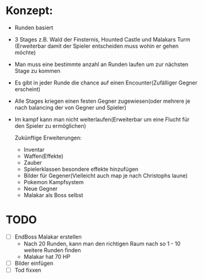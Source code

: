 # Konzept:
- Runden basiert
- 3 Stages z.B. Wald der Finsternis, Hounted Castle und Malakars Turm (Erweiterbar damit der Spieler entscheiden muss wohin er gehen möchte)
- Man muss eine bestimmte anzahl an Runden laufen um zur nächsten Stage zu kommen
- Es gibt in jeder Runde die chance auf einen Encounter(Zufälliger Gegner erscheint)
- Alle Stages kriegen einen festen Gegner zugewiesen(oder mehrere je nach balancing der von Gegner und Spieler)
- Im kampf kann man nicht weiterlaufen(Erweiterbar um eine Flucht für den Spieler zu ermöglichen)

  Zukünftige Erweiterungen:
  - Inventar
  - Waffen(Effekte)
  - Zauber
  - Spielerklassen besondere effekte hinzufügen
  - Bilder für Gegener(Vielleicht auch map je nach Christophs laune)
  - Pokemon Kampfsystem
  - Neue Gegner
  - Malakar als Boss selbst

# TODO
- [ ] EndBoss Malakar erstellen
  - Nach 20 Runden, kann man den richtigen Raum nach so 1 - 10 weitere Runden finden
  - Malakar hat 70 HP
- [ ] Bilder einfügen
- [ ] Tod fixxen
